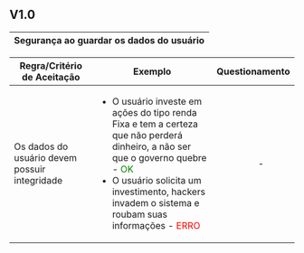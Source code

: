 ## **V1.0**

<table>
    <thead>
        <tr>
            <th colspan="2" rowspan="2"> Segurança ao guardar os dados do usuário</th>
        </tr>        
    </thead>
</table>

<table>
    <thead>
        <tr>
            <th>Regra/Critério de Aceitação</th>
            <th>Exemplo</th>
            <th>Questionamento</th>
        </tr>        
    </thead>
    <tbody>
        <tr>
            <td>Os dados do usuário devem possuir integridade</td>
            <td>
                <ul>
                    <li>O usuário investe em ações do tipo renda Fixa e tem a certeza que não perderá dinheiro, a não ser que o governo quebre - <span style="color:green">OK</span></li>
                    <li>O usuário solicita um investimento, hackers invadem o sistema e roubam suas informações - <span style="color:red">ERRO</span></li>
                </ul>
            </td>
            <td>
                <ul>
                    <p align="center">-</p>
                </ul>
            </td>
        </tr>
    </tbody>
</table>